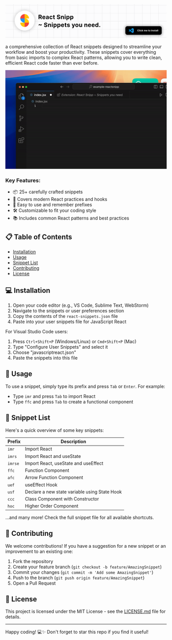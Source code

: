 [![Install Now](/images/readmeheader.png)](https://marketplace.visualstudio.com/items?itemName=adityavijay21.ReactSnipp)

a comprehensive collection of React snippets designed to streamline your workflow and boost your productivity. These snippets cover everything from basic imports to complex React patterns, allowing you to write clean, efficient React code faster than ever before.

![GIF](/images/readmeuse.gif)

### Key Features:

- 📦 25+ carefully crafted snippets
- 🎯 Covers modern React practices and hooks
- 🧩 Easy to use and remember prefixes
- 🛠 Customizable to fit your coding style
- 📚 Includes common React patterns and best practices

## 📋 Table of Contents

- [Installation](#installation)
- [Usage](#usage)
- [Snippet List](#snippet-list)
- [Contributing](#contributing)
- [License](#license)

## 💻 Installation

1. Open your code editor (e.g., VS Code, Sublime Text, WebStorm)
2. Navigate to the snippets or user preferences section
3. Copy the contents of the `react-snippets.json` file
4. Paste into your user snippets file for JavaScript React

For Visual Studio Code users:

1. Press `Ctrl+Shift+P` (Windows/Linux) or `Cmd+Shift+P` (Mac)
2. Type "Configure User Snippets" and select it
3. Choose "javascriptreact.json"
4. Paste the snippets into this file

## 🎈 Usage

To use a snippet, simply type its prefix and press `Tab` or `Enter`. For example:

- Type `imr` and press `Tab` to import React
- Type `ffc` and press `Tab` to create a functional component

## 📜 Snippet List

Here's a quick overview of some key snippets:

| Prefix | Description |
|--------|-------------|
| `imr`  | Import React |
| `imrs` | Import React and useState |
| `imrse`| Import React, useState and useEffect |
| `ffc`  | Function Component |
| `afc`  | Arrow Function Component |
| `uef`  | useEffect Hook |
| `usf`  | Declare a new state variable using State Hook |
| `ccc`  | Class Component with Constructor |
| `hoc`  | Higher Order Component |

...and many more! Check the full snippet file for all available shortcuts.

## 👥 Contributing

We welcome contributions! If you have a suggestion for a new snippet or an improvement to an existing one:

1. Fork the repository
2. Create your feature branch (`git checkout -b feature/AmazingSnippet`)
3. Commit your changes (`git commit -m 'Add some AmazingSnippet'`)
4. Push to the branch (`git push origin feature/AmazingSnippet`)
5. Open a Pull Request

## 📄 License

This project is licensed under the MIT License - see the [LICENSE.md](LICENSE.md) file for details.

---

Happy coding! 💻✨ Don't forget to star this repo if you find it useful!